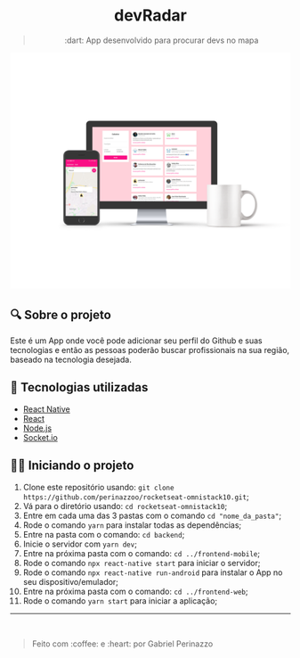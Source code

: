 <h1 align="center">
devRadar
</h1>
<blockquote align="center">
:dart: App desenvolvido para procurar devs no mapa
</blockquote>
<img src="./.github/devradar.png" />

## :mag: Sobre o projeto

Este é um App onde você pode adicionar seu perfil do Github e suas tecnologias e então as pessoas poderão buscar profissionais na sua região, baseado na tecnologia desejada.

## :satellite: Tecnologias utilizadas

* <a target="_blank" href="https://reactnative.dev/">React Native</a>
* <a target="_blank" href="https://github.com/facebook/react">React</a>
* <a target="_blank" href="https://nodejs.org/en/docs/">Node.js</a>
* <a target="_blank" href="https://socket.io/docs">Socket.io</a>

## :man_mechanic: Iniciando o projeto

1. Clone este repositório usando: `git clone https://github.com/perinazzoo/rocketseat-omnistack10.git`;
2. Vá para o diretório usando: `cd rocketseat-omnistack10`;
3. Entre em cada uma das 3 pastas com o comando `cd "nome_da_pasta"`;
4. Rode o comando `yarn` para instalar todas as dependências;
5. Entre na pasta com o comando: `cd backend`;
6. Inicie o servidor com `yarn dev`;
7. Entre na próxima pasta com o comando: `cd ../frontend-mobile`;
8. Rode o comando `npx react-native start` para iniciar o servidor;
9. Rode o comando `npx react-native run-android` para instalar o App no seu dispositivo/emulador;
10. Entre na próxima pasta com o comando: `cd ../frontend-web`;
11. Rode o comando `yarn start` para iniciar a aplicação;

<hr/>
<br/>
<blockquote>Feito com :coffee: e :heart: por Gabriel Perinazzo</blockquote>
